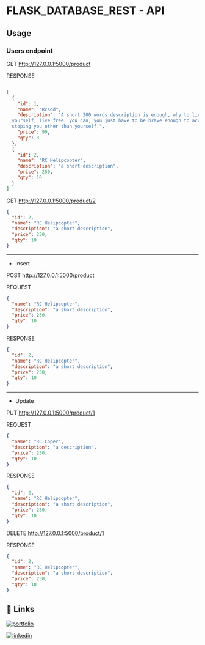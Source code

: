 # **FLASK_DATABASE_REST - API**

## Usage

### Users endpoint
GET http://127.0.0.1:5000/product

RESPONSE
```json

[
  {
    "id": 1,
    "name": "Rcsdd",
    "description": "A short 200 words description is enough, why to live like a slave of
  yourself, live free, you can, you just have to be brave enough to accept the truth, the fact that nothing else is
  stoping you other than yourself.",
    "price": 99,
    "qty": 3
  },
  {
    "id": 2,
    "name": "RC Helipcopter",
    "description": "a short description",
    "price": 250,
    "qty": 10
  }
]
```

GET http://127.0.0.1:5000/product/2
```json
{
  "id": 2,
  "name": "RC Helipcopter",
  "description": "a short description",
  "price": 250,
  "qty": 10
}
```

<hr>

* Insert
  
POST http://127.0.0.1:5000/product

REQUEST
```json
{
  "name": "RC Helipcopter",
  "description": "a short description",
  "price": 250,
  "qty": 10
}
```
RESPONSE
```json
{
  "id": 2,
  "name": "RC Helipcopter",
  "description": "a short description",
  "price": 250,
  "qty": 10
}
```

<hr>

* Update
  
PUT http://127.0.0.1:5000/product/1

REQUEST
```json
{
  "name": "RC Coper",
  "description": "a description",
  "price": 250,
  "qty": 10
}
```
RESPONSE
```json
{
  "id": 2,
  "name": "RC Helipcopter",
  "description": "a short description",
  "price": 250,
  "qty": 10
}
```
DELETE http://127.0.0.1:5000/product/1

RESPONSE
```json
{
  "id": 2,
  "name": "RC Helipcopter",
  "description": "a short description",
  "price": 250,
  "qty": 10
}
```

## 🔗 Links
[![portfolio](https://img.shields.io/badge/my_portfolio-000?style=for-the-badge&logo=ko-fi&logoColor=white)](https://rohitkrtiwari.github.io/Portfolio)

[![linkedin](https://img.shields.io/badge/linkedin-0A66C2?style=for-the-badge&logo=linkedin&logoColor=white)](https://www.linkedin.com/in/rohitkrtiwari/)

